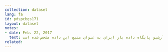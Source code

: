 ```yaml
---
collection: dataset
lang: fa
id: pdspcbgs171
layout: dataset
notes: 
- date: Feb. 22, 2017
  text: قانون بودجه سال ١٣۹۵ کل کشور برگرفته از معاونت برنامه‌ريزی و نظارت راهبردی رئيس جمهور به شابک به دوره ۵-۷۲۶-١٧٩-٩٦٤-٩٧٨ (۵ جلد) منتشر شده است. به دلیل موجود نبودن لینک در حال حاضر، آرشیو پایگاه داده باز ایران به عنوان منبع این داده مشخص شده است. <br/><br/> توضیح برای (سازمان صدا و سیمای جمهوری اسلامی ایران) - معادل ریالی مبلغ (۵۰۳۵۹۱۶۴) یورو مربوط به تادیه بدهی سازمان صدا و سیمای جمهوری اسلامی ایران به صندوق توسعه ملی در سرجمع اعتبارات جدول شماره ۸ این قانون دیده شده است.
related:
---
```

